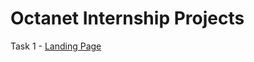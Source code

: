 # Octanet Internship Projects

Task 1 - [Landing Page](https://github.com/Yashrajtul/Octanet/tree/main/Task_1-Landing_Page)
